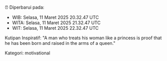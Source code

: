 ⏰ Diperbarui pada:
- WIB: Selasa, 11 Maret 2025 20.32.47 UTC
- WITA: Selasa, 11 Maret 2025 21.32.47 UTC
- WIT: Selasa, 11 Maret 2025 22.32.47 UTC

Kutipan Inspiratif:
"A man who treats his woman like a princess is proof that he has been born and raised in the arms of a queen."


Kategori: motivational

